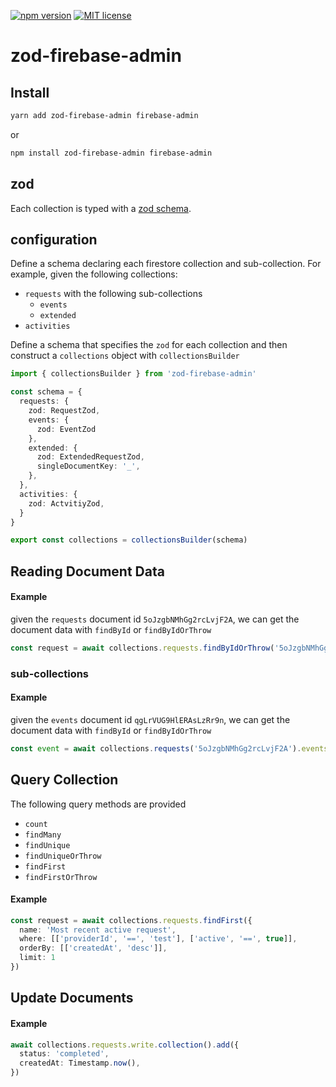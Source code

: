 <!-- markdownlint-disable -->

[![npm version](http://img.shields.io/npm/v/@valian/zod-firebase-admin.svg?style=flat)](https://npmjs.org/package/zod-firebase-admin 'View this project on npm')
[![MIT license](http://img.shields.io/badge/license-MIT-brightgreen.svg)](http://opensource.org/licenses/MIT)

<!-- markdownlint-restore -->

# zod-firebase-admin

## Install

```sh
yarn add zod-firebase-admin firebase-admin
```

or

```sh
npm install zod-firebase-admin firebase-admin
```

## zod

Each collection is typed with a [zod schema](https://zod.dev/).

## configuration

Define a schema declaring each firestore collection and sub-collection. For example, given the following collections:

- `requests`
  with the following sub-collections
  - `events`
  - `extended`
- `activities`

Define a schema that specifies the `zod` for each collection and then construct a `collections` object
with `collectionsBuilder`

```ts
import { collectionsBuilder } from 'zod-firebase-admin'

const schema = {
  requests: {
    zod: RequestZod,
    events: {
      zod: EventZod
    },
    extended: {
      zod: ExtendedRequestZod,
      singleDocumentKey: '_',
    },
  },
  activities: {
    zod: ActvitiyZod,
  }
}

export const collections = collectionsBuilder(schema)
```

## Reading Document Data

#### Example

given the `requests` document id `5oJzgbNMhGg2rcLvjF2A`, we can get the document data with `findById`
or `findByIdOrThrow`

```ts
const request = await collections.requests.findByIdOrThrow('5oJzgbNMhGg2rcLvjF2A')
```

### sub-collections

#### Example

given the `events` document id `qgLrVUG9HlERAsLzRr9n`, we can get the document data with `findById` or `findByIdOrThrow`

```ts
const event = await collections.requests('5oJzgbNMhGg2rcLvjF2A').events.findById('qgLrVUG9HlERAsLzRr9n')
```

## Query Collection

The following query methods are provided

- `count`
- `findMany`
- `findUnique`
- `findUniqueOrThrow`
- `findFirst`
- `findFirstOrThrow`

#### Example

```ts
const request = await collections.requests.findFirst({
  name: 'Most recent active request',
  where: [['providerId', '==', 'test'], ['active', '==', true]],
  orderBy: [['createdAt', 'desc']],
  limit: 1
})
```

## Update Documents

#### Example

```ts
await collections.requests.write.collection().add({
  status: 'completed',
  createdAt: Timestamp.now(),
})
```
